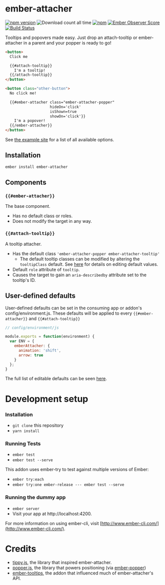 # ember-attacher

[![npm version](https://badge.fury.io/js/ember-attacher.svg)](http://badge.fury.io/js/ember-attacher)
![Download count all time](https://img.shields.io/npm/dt/ember-attacher.svg)
[![npm](https://img.shields.io/npm/dm/ember-attacher.svg)]()
[![Ember Observer Score](http://emberobserver.com/badges/ember-attacher.svg)](http://emberobserver.com/addons/ember-attacher)
[![Build Status](https://travis-ci.org/kybishop/ember-attacher.svg)](https://travis-ci.org/kybishop/ember-attacher)

Tooltips and popovers made easy.
Just drop an attach-tooltip or ember-attacher in a parent and your popper is ready to go!

```html
<button>
  Click me

  {{#attach-tooltip}}
    I'm a tooltip!
  {{/attach-tooltip}}
</button>

<button class="other-button">
  No click me!

  {{#ember-attacher class="ember-attacher-popper"
                    hideOn='click'
                    isShown=true
                    showOn='click'}}
    I'm a popover!
  {{/ember-attacher}}
</button>
```

See [the example site](https://kybishop.github.io/ember-attacher/) for a list of all
available options.

## Installation

```bash
ember install ember-attacher
```

## Components

### `{{#ember-attacher}}`

The base component.
 - Has no default class or roles.
 - Does not modify the target in any way.

### `{{#attach-tooltip}}`

A tooltip attacher.
- Has the default class `'ember-attacher-popper ember-attacher-tooltip'`
  - The default tooltip classes can be modified by altering the `tooltipClass`
    default. See [here](#user-defined-defaults) for details on editing default values.
- Default `role` attribute of `tooltip`.
- Causes the target to gain an `aria-describedby` attribute set to the tooltip's ID.


## User-defined defaults

User-defined defaults can be set in the consuming app or addon's config/environment.js. These defaults will be applied to every `{{#ember-attacher}}` and `{{#attach-tooltip}}`

```javascript
// config/environment/js

module.exports = function(environment) {
  var ENV = {
    emberAttacher: {
      animation: 'shift',
      arrow: true
    }
  };
}
```

The full list of editable defaults can be seen [here](https://github.com/kybishop/ember-attacher/blob/master/addon/defaults.js).

# Development setup

### Installation

* `git clone` this repository
* `yarn install`

### Running Tests

* `ember test`
* `ember test --serve`

This addon uses ember-try to test against multiple versions of Ember:

* `ember try:each`
* `ember try:one ember-release --- ember test --serve`

### Running the dummy app

* `ember server`
* Visit your app at http://localhost:4200.

For more information on using ember-cli, visit [http://www.ember-cli.com/](http://www.ember-cli.com/).

# Credits

- [tippy.js](https://github.com/atomiks/tippyjs), the library that inspired
  ember-attacher.
- [popper.js](https://github.com/FezVrasta/popper.js), the library that powers
  positioning (via [ember-popper](https://github.com/kybishop/ember-popper))
- [ember-tooltips](https://github.com/yapplabs/ember-tether), the addon that
  influenced much of ember-attacher's API.
